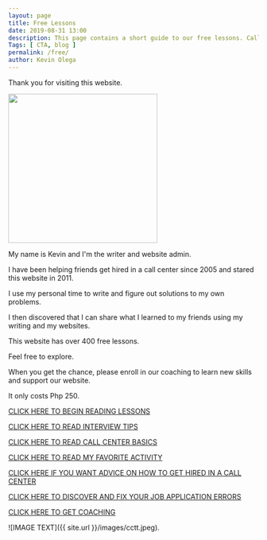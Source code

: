 ```yaml
--- 
layout: page 
title: Free Lessons
date: 2019-08-31 13:00
description: This page contains a short guide to our free lessons. Call Center Training Tips contains over 400 lessons for job applicants, BPO workers and home based freelancers.
Tags: [ CTA, blog ]
permalink: /free/ 
author: Kevin Olega 
--- 
```

Thank you for visiting this website.

<img src="{{ site.url }}/images/2019-07-Kevin-Gray.jpg" width="300">

My name is Kevin and I'm the writer and website admin.

I have been helping friends get hired in a call center since 2005 and stared this website in 2011.

I use my personal time to write and figure out solutions to my own problems.

I then discovered that I can share what I learned to my friends using my writing and my websites.

This website has over 400 free lessons.

Feel free to explore.

When you get the chance, please enroll in our coaching to learn new skills and support our website.

It only costs Php 250.

[CLICK HERE TO BEGIN READING LESSONS](https://callcentertrainingtips.com)

[CLICK HERE TO READ INTERVIEW TIPS](https://callcentertrainingtips.com/interview)

[CLICK HERE TO READ CALL CENTER BASICS](https://callcentertrainingtips.com/interview)

[CLICK HERE TO READ MY FAVORITE ACTIVITY](https://callcentertrainingtips.com/manifesto)

[CLICK HERE IF YOU WANT ADVICE ON HOW TO GET HIRED IN A CALL CENTER](https://callcentertrainingtips.com/4hired)

[CLICK HERE TO DISCOVER AND FIX YOUR JOB APPLICATION ERRORS](https://callcentertrainingtips.com/fix)

[CLICK HERE TO GET COACHING](https://callcentertrainingtips.com/6WEL250/)

![IMAGE TEXT]({{ site.url }}/images/cctt.jpeg).
